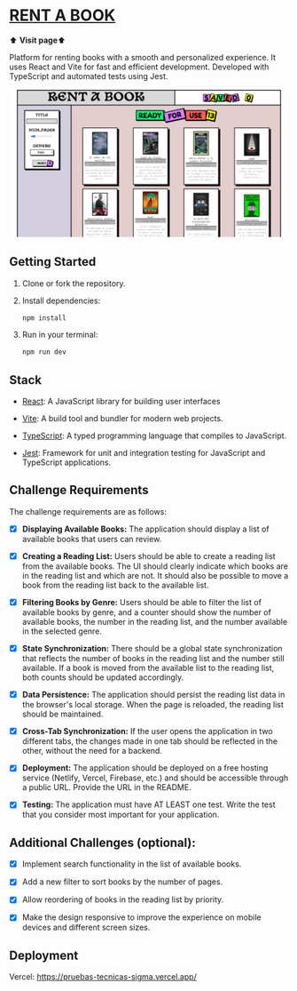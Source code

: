 # [RENT A BOOK](https://pruebas-tecnicas-sigma.vercel.app/)

⬆️ **Visit page**⬆️

Platform for renting books with a smooth and personalized experience. It uses React and Vite for fast and efficient development. Developed with TypeScript and automated tests using Jest.

![PAGE IMAGE ](https://github.com/NachoVBordera/pruebas-tecnicas/blob/main/pruebas/01-reading-list/NachoVBordera/public/img/RentABook.png)

## Getting Started

1. Clone or fork the repository.

2. Install dependencies:

   ```bash
   npm install
   ```

3. Run in your terminal:
   ```bash
   npm run dev
   ```

## Stack

- [React](https://reactjs.org/): A JavaScript library for building user interfaces

- [Vite](https://vitejs.dev/): A build tool and bundler for modern web projects.

- [TypeScript](https://www.typescriptlang.org/): A typed programming language that compiles to JavaScript.

- [Jest](https://www.npmjs.com/package/jest): Framework for unit and integration testing for JavaScript and TypeScript applications.

## Challenge Requirements

The challenge requirements are as follows:

- [x] **Displaying Available Books:** The application should display a list of available books that users can review.

- [x] **Creating a Reading List:** Users should be able to create a reading list from the available books. The UI should clearly indicate which books are in the reading list and which are not. It should also be possible to move a book from the reading list back to the available list.

- [x] **Filtering Books by Genre:** Users should be able to filter the list of available books by genre, and a counter should show the number of available books, the number in the reading list, and the number available in the selected genre.

- [x] **State Synchronization:** There should be a global state synchronization that reflects the number of books in the reading list and the number still available. If a book is moved from the available list to the reading list, both counts should be updated accordingly.

- [x] **Data Persistence:** The application should persist the reading list data in the browser's local storage. When the page is reloaded, the reading list should be maintained.

- [x] **Cross-Tab Synchronization:** If the user opens the application in two different tabs, the changes made in one tab should be reflected in the other, without the need for a backend.

- [x] **Deployment:** The application should be deployed on a free hosting service (Netlify, Vercel, Firebase, etc.) and should be accessible through a public URL. Provide the URL in the README.

- [x] **Testing:** The application must have AT LEAST one test. Write the test that you consider most important for your application.

## Additional Challenges (optional):

- [x] Implement search functionality in the list of available books.

- [x] Add a new filter to sort books by the number of pages.

- [x] Allow reordering of books in the reading list by priority.

- [x] Make the design responsive to improve the experience on mobile devices and different screen sizes.

## Deployment

Vercel: https://pruebas-tecnicas-sigma.vercel.app/
